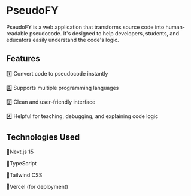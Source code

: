 # PseudoFY


PseudoFY is a web application that transforms source code into human-readable pseudocode. It's designed to help developers, students, and educators easily understand the code's logic.

## Features

1️⃣ Convert code to pseudocode instantly

2️⃣ Supports multiple programming languages

3️⃣ Clean and user-friendly interface

4️⃣ Helpful for teaching, debugging, and explaining code logic

## Technologies Used

🔸️Next.js 15

🔸️TypeScript

🔸️Tailwind CSS

🔸️Vercel (for deployment)
